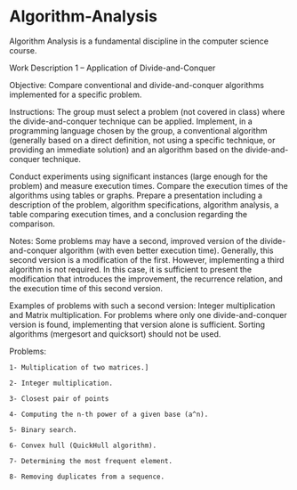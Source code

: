 # Algorithm-Analysis


 Algorithm Analysis is a fundamental discipline in the computer science course.



Work Description 1 – Application of Divide-and-Conquer

   Objective: Compare conventional and divide-and-conquer algorithms implemented for a specific problem.

   Instructions: The group must select a problem (not covered in class) where the divide-and-conquer technique can be applied.
   Implement, in a programming language chosen by the group, a conventional algorithm (generally based on a direct definition, 
   not using a specific technique, or providing an immediate solution) and an algorithm based on the divide-and-conquer technique.
    
   Conduct experiments using significant instances (large enough for the problem) and measure execution times. Compare the 
   execution times of the algorithms using tables or graphs. Prepare a presentation including a description of the problem, 
   algorithm specifications, algorithm analysis, a table comparing execution times, and a conclusion regarding the comparison.
    
   Notes: Some problems may have a second, improved version of the divide-and-conquer algorithm (with even better execution time). 
   Generally, this second version is a modification of the first. However, implementing a third algorithm is not required. 
   In this case, it is sufficient to present the modification that introduces the improvement, the recurrence relation, 
   and the execution time of this second version.
    
   Examples of problems with such a second version: Integer multiplication and Matrix multiplication.
   For problems where only one divide-and-conquer version is found, implementing that version alone is sufficient.
   Sorting algorithms (mergesort and quicksort) should not be used.

Problems:

    1- Multiplication of two matrices.]
    
    2- Integer multiplication.
    
    3- Closest pair of points
    
    4- Computing the n-th power of a given base (a^n).
    
    5- Binary search.
    
    6- Convex hull (QuickHull algorithm).
    
    7- Determining the most frequent element.
    
    8- Removing duplicates from a sequence.


    
